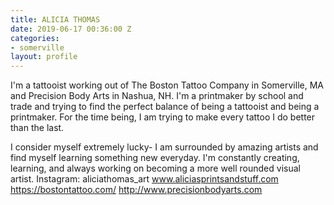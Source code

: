 ```yaml
---
title: ALICIA THOMAS
date: 2019-06-17 00:36:00 Z
categories:
- somerville
layout: profile
---
```


I'm a tattooist working out of The Boston Tattoo Company in Somerville, MA and Precision Body Arts in Nashua, NH. I'm a printmaker by school and trade and trying to find the perfect balance of being a tattooist and being a printmaker. For the time being, I am trying to make every tattoo I do better than the last.

I consider myself extremely lucky- I am surrounded by amazing artists and find myself learning something new everyday. I'm constantly creating, learning, and always working on becoming a more well rounded visual artist.
Instagram: aliciathomas_art
www.aliciasprintsandstuff.com
https://bostontattoo.com/
http://www.precisionbodyarts.com